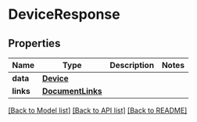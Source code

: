 # DeviceResponse

## Properties
Name | Type | Description | Notes
------------ | ------------- | ------------- | -------------
**data** | [**Device**](Device.md) |  | 
**links** | [**DocumentLinks**](DocumentLinks.md) |  | 

[[Back to Model list]](../README.md#documentation-for-models) [[Back to API list]](../README.md#documentation-for-api-endpoints) [[Back to README]](../README.md)


